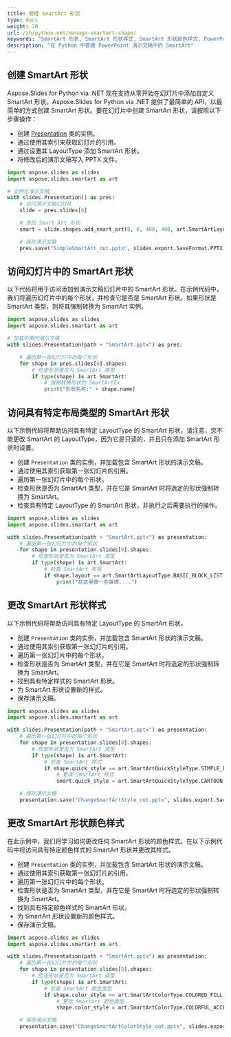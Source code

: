 ```yaml
---
title: 管理 SmartArt 形状
type: docs
weight: 20
url: /zh/python-net/manage-smartart-shape/
keywords: "SmartArt 形状, SmartArt 形状样式, SmartArt 形状颜色样式, PowerPoint 演示文稿, Python, Aspose.Slides for Python via .NET"
description: "在 Python 中管理 PowerPoint 演示文稿中的 SmartArt"
---
```


## **创建 SmartArt 形状**
Aspose.Slides for Python via .NET 现在支持从零开始在幻灯片中添加自定义 SmartArt 形状。Aspose.Slides for Python via .NET 提供了最简单的 API，以最简单的方式创建 SmartArt 形状。要在幻灯片中创建 SmartArt 形状，请按照以下步骤操作：

- 创建 [Presentation](https://reference.aspose.com/slides/python-net/aspose.slides/presentation/) 类的实例。
- 通过使用其索引来获取幻灯片的引用。
- 通过设置其 LayoutType 添加 SmartArt 形状。
- 将修改后的演示文稿写入 PPTX 文件。

```py
import aspose.slides as slides
import aspose.slides.smartart as art

# 实例化演示文稿
with slides.Presentation() as pres:
    # 访问演示文稿幻灯片
    slide = pres.slides[0]

    # 添加 Smart Art 形状
    smart = slide.shapes.add_smart_art(0, 0, 400, 400, art.SmartArtLayoutType.BASIC_BLOCK_LIST)

    # 保存演示文稿
    pres.save("SimpleSmartArt_out.pptx", slides.export.SaveFormat.PPTX)
```



## **访问幻灯片中的 SmartArt 形状**
以下代码将用于访问添加到演示文稿幻灯片中的 SmartArt 形状。在示例代码中，我们将遍历幻灯片中的每个形状，并检查它是否是 SmartArt 形状。如果形状是 SmartArt 类型，则将其强制转换为 SmartArt 实例。

```py
import aspose.slides as slides
import aspose.slides.smartart as art

# 加载所需的演示文稿
with slides.Presentation(path + "SmartArt.pptx") as pres:

    # 遍历第一张幻灯片中的每个形状
    for shape in pres.slides[0].shapes:
        # 检查形状是否为 SmartArt 类型
        if type(shape) is art.SmartArt:
            # 强制转换形状为 SmartArtEx
            print("形状名称:" + shape.name)
```



## **访问具有特定布局类型的 SmartArt 形状**
以下示例代码将帮助访问具有特定 LayoutType 的 SmartArt 形状。请注意，您不能更改 SmartArt 的 LayoutType，因为它是只读的，并且只在添加 SmartArt 形状时设置。

- 创建 `Presentation` 类的实例，并加载包含 SmartArt 形状的演示文稿。
- 通过使用其索引获取第一张幻灯片的引用。
- 遍历第一张幻灯片中的每个形状。
- 检查形状是否为 SmartArt 类型，并在它是 SmartArt 时将选定的形状强制转换为 SmartArt。
- 检查具有特定 LayoutType 的 SmartArt 形状，并执行之后需要执行的操作。

```py
import aspose.slides as slides
import aspose.slides.smartart as art

with slides.Presentation(path + "SmartArt.pptx") as presentation:
    # 遍历第一张幻灯片中的每个形状
    for shape in presentation.slides[0].shapes:
        # 检查形状是否为 SmartArt 类型
        if type(shape) is art.SmartArt:
            # 检查 SmartArt 布局
            if shape.layout == art.SmartArtLayoutType.BASIC_BLOCK_LIST:
                print("在这里做一些事情....")
```



## **更改 SmartArt 形状样式**
以下示例代码将帮助访问具有特定 LayoutType 的 SmartArt 形状。

- 创建 `Presentation` 类的实例，并加载包含 SmartArt 形状的演示文稿。
- 通过使用其索引获取第一张幻灯片的引用。
- 遍历第一张幻灯片中的每个形状。
- 检查形状是否为 SmartArt 类型，并在它是 SmartArt 时将选定的形状强制转换为 SmartArt。
- 找到具有特定样式的 SmartArt 形状。
- 为 SmartArt 形状设置新的样式。
- 保存演示文稿。

```py
import aspose.slides as slides
import aspose.slides.smartart as art

with slides.Presentation(path + "SmartArt.pptx") as presentation:
    # 遍历第一张幻灯片中的每个形状
    for shape in presentation.slides[0].shapes:
        # 检查形状是否为 SmartArt 类型
        if type(shape) is art.SmartArt:
            # 检查 SmartArt 样式
            if shape.quick_style == art.SmartArtQuickStyleType.SIMPLE_FILL:
                # 更改 SmartArt 样式
                smart.quick_style = art.SmartArtQuickStyleType.CARTOON

    # 保存演示文稿
    presentation.save("ChangeSmartArtStyle_out.pptx", slides.export.SaveFormat.PPTX)
```



## **更改 SmartArt 形状颜色样式**
在此示例中，我们将学习如何更改任何 SmartArt 形状的颜色样式。在以下示例代码中将访问具有特定颜色样式的 SmartArt 形状并更改其样式。

- 创建 `Presentation` 类的实例，并加载包含 SmartArt 形状的演示文稿。
- 通过使用其索引获取第一张幻灯片的引用。
- 遍历第一张幻灯片中的每个形状。
- 检查形状是否为 SmartArt 类型，并在它是 SmartArt 时将选定的形状强制转换为 SmartArt。
- 找到具有特定颜色样式的 SmartArt 形状。
- 为 SmartArt 形状设置新的颜色样式。
- 保存演示文稿。

```py
import aspose.slides as slides
import aspose.slides.smartart as art

with slides.Presentation(path + "SmartArt.pptx") as presentation:
    # 遍历第一张幻灯片中的每个形状
    for shape in presentation.slides[0].shapes:
        # 检查形状是否为 SmartArt 类型
        if type(shape) is art.SmartArt:
            # 检查 SmartArt 颜色类型
            if shape.color_style == art.SmartArtColorType.COLORED_FILL_ACCENT1:
                # 更改 SmartArt 颜色类型
                shape.color_style = art.SmartArtColorType.COLORFUL_ACCENT_COLORS

    # 保存演示文稿
    presentation.save("ChangeSmartArtColorStyle_out.pptx", slides.export.SaveFormat.PPTX)
```